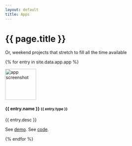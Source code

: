 ```yaml
---
layout: default
title: Apps
---
```

# {{ page.title }}

<p>Or, weekend projects that stretch to fill all the time available</p>

{% for entry in site.data.app.app %}
<div class="container mt-3">  
  <div class="media border p-3">
    <img src="{{ entry.picture }}" alt="app screenshot" class="mr-3 mt-3 rounded-circle" style="width:100px;">
    <div class="media-body">
      <h4>{{ entry.name }} <small>{{ entry.type }}</small></h4>
      <p> {{ entry.desc }}</p>
	  <p>See <a href = "{{ entry.demo }}">demo</a>. See <a href = "{{ entry.code }}">code</a>.</p>
    </div><!-- media-body  -->
  </div><!-- media -->
{% endfor %}
</div><!-- container mt-3 -->


